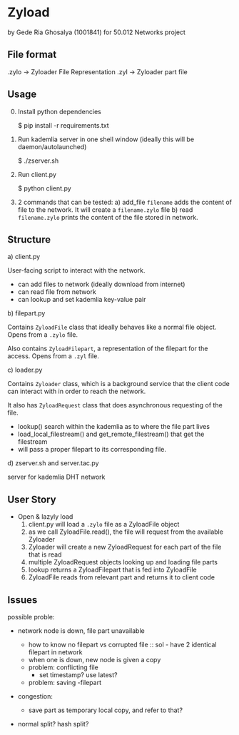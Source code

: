 # Zyload

by Gede Ria Ghosalya (1001841)
for 50.012 Networks project

## File format
.zylo -> Zyloader File Representation
.zyl -> Zyloader part file

## Usage

0. Install python dependencies

    $ pip install -r requirements.txt

1. Run kademlia server in one shell window (ideally this will be daemon/autolaunched)

    $ ./zserver.sh

2. Run client.py

    $ python client.py

3. 2 commands that can be tested:
  a) add_file `filename` adds the content of file to the network.
     It will create a `filename.zylo` file
  b) read `filename.zylo` prints the content of the file stored in network.


## Structure

a) client.py
  
  User-facing script to interact with the network. 
  + can add files to network (ideally download from internet)
  + can read file from network
  + can lookup and set kademlia key-value pair

b) filepart.py

  Contains `ZyloadFile` class that ideally behaves like a normal file object.
  Opens from a `.zylo` file.

  Also contains `ZyloadFilepart`, a representation of the filepart for the access.
  Opens from a `.zyl` file.

c) loader.py

  Contains `Zyloader` class, which is a background service that the client code can interact with in order to reach the network. 

  It also has `ZyloadRequest` class that does asynchronous requesting of the file.
  + lookup() search within the kademlia as to where the file part lives
  + load_local_filestream() and get_remote_filestream() that get the filestream
  + will pass a proper filepart to its corresponding file.

d) zserver.sh and server.tac.py

  server for kademlia DHT network



## User Story

+ Open & lazyly load
  1) client.py will load a `.zylo` file as a ZyloadFile object
  2) as we call ZyloadFile.read(), the file will request from the available Zyloader
  3) Zyloader will create a new ZyloadRequest for each part of the file that is read
  4) multiple ZyloadRequest objects looking up and loading file parts
  5) lookup returns a ZyloadFilepart that is fed into ZyloadFile
  6) ZyloadFile reads from relevant part and returns it to client code



## Issues

possible proble:
- network node is down, file part unavailable
	- how to know no filepart vs corrupted file
:: sol - have 2 identical filepart in network
	- when one is down, new node is given a copy
	- problem: conflicting file
		- set timestamp? use latest?
	- problem: saving
		-filepart 

- congestion:
	- save part as temporary local copy, and refer to that?


- normal split? hash split?


